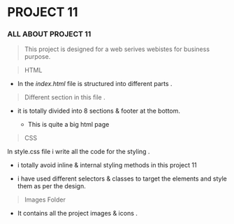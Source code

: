# PROJECT 11

### ALL ABOUT PROJECT 11

>This project is designed for  a web serives webistes for business purpose.

>HTML

- In the *index.html* file is  structured into different parts .

> Different section in this file .
 
 - it is totally divided into 8 sections & footer at the bottom.

   - This is quite a big html page


> CSS

In style.css file i write all the code for the styling . 

- i totally avoid inline & internal styling methods in this project 11 

- i have used different selectors & classes to target the elements and style them as per the design.

> Images Folder

- It contains all the project images & icons .
